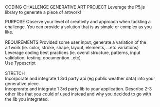 CODING CHALLENGE
GENERATIVE ART PROJECT
Leverage the P5.js library to generate a piece of artwork!

PURPOSE
Observe your level of creativity and approach when tackling a challenge. You can provide a solution that is as simple or complex as you like.
<br><br>
REQUIREMENTS
 Provided some user input, generate a variation of the artwork (ie. color, stroke, shape, layout, elements, ...etc variations)
 <br>
 Leverage coding best practices (ie. overal structure, patterns, input validation, testing, documention...etc)
 <br>
 Use Typescript
<br><br>
STRETCH
<br>
Incorporate and integrate 1 3rd party api (eg public weather data) into your generative piece.
<br>
Incoprorate and integrate 1 3rd party lib to your application. Describe 2-3 other libs that you could of used instead and why you decided to go with the lib you integrated.

